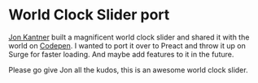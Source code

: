 # World Clock Slider port

[Jon Kantner](https://jonkantner.com/) built a magnificent world clock slider and shared it with the world on <a href="https://codepen.io/jkantner/pen/pvjNNVz">Codepen</a>. I wanted to port it over to Preact and throw it up on Surge for faster loading. And maybe add features to it in the future.

Please go give Jon all the kudos, this is an awesome world clock slider.
